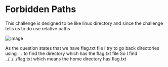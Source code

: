 # Forbidden Paths
This challenge is designed to be like linux directory and since the challenge tells us to do use relative paths

![image](https://github.com/user-attachments/assets/315a4b11-43b0-471b-b466-e20e77bf95f3)

As the question states that we have flag.txt file i try to go back directories using `..` to find the directory which has the flag.txt file 
So I find ../../../flag.txt which means the home directory has flag.txt 
